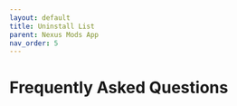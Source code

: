 ```yaml
---
layout: default
title: Uninstall List
parent: Nexus Mods App
nav_order: 5
---
```


# Frequently Asked Questions

